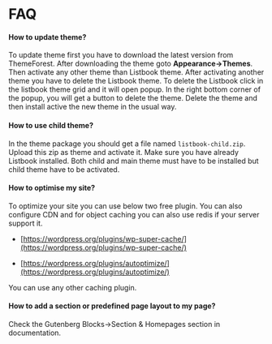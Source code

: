 # FAQ

#### How to update theme?

To update theme first you have to download the latest version from ThemeForest. After downloading the theme goto **Appearance-&gt;Themes**. Then activate any other theme than Listbook theme. After activating another theme you have to delete the Listbook theme. To delete the Listbook click in the listbook theme grid and it will open popup. In the right bottom corner of the popup, you will get a button to delete the theme. Delete the theme and then install active the new theme in the usual way.

#### How to use child theme?

In the theme package you should get a file named `listbook-child.zip`. Upload this zip as theme and activate it. Make sure you have already Listbook installed. Both child and main theme must have to be installed but child theme have to be activated.

#### How to optimise my site?

To optimize your site you can use below two free plugin. You can also configure CDN and for object caching you can also use redis if your server support it.

* [https://wordpress.org/plugins/wp-super-cache/](https://wordpress.org/plugins/wp-super-cache/)

* [https://wordpress.org/plugins/autoptimize/](https://wordpress.org/plugins/autoptimize/)

You can use any other caching plugin.

#### How to add a section or predefined page layout to my page?

Check the Gutenberg Blocks-&gt;Section & Homepages section in documentation.



